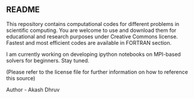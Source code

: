 ## README ##

This repository contains computational codes for different problems in scientific computing. You are welcome to use and download them for educational and research purposes under Creative Commons license. Fastest and most efficient codes are available in FORTRAN section. 

I am currently working on developing ipython notebooks on MPI-based solvers for  beginners. Stay tuned.

(Please refer to the license file for further information on how to reference this source)

Author - Akash Dhruv
